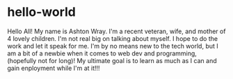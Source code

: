 # hello-world
Hello All!
My name is Ashton Wray.
I'm a recent veteran, wife, and mother of 4 lovely children.
I'm not real big on talking about myself. I hope to do the work and let it speak for me.
I'm by no means new to the tech world, but I am a bit of a newbie when it comes to web dev and programming,
(hopefully not for long)!
My ultimate goal is to learn as much as I can and gain enployment while I'm at it!!!

